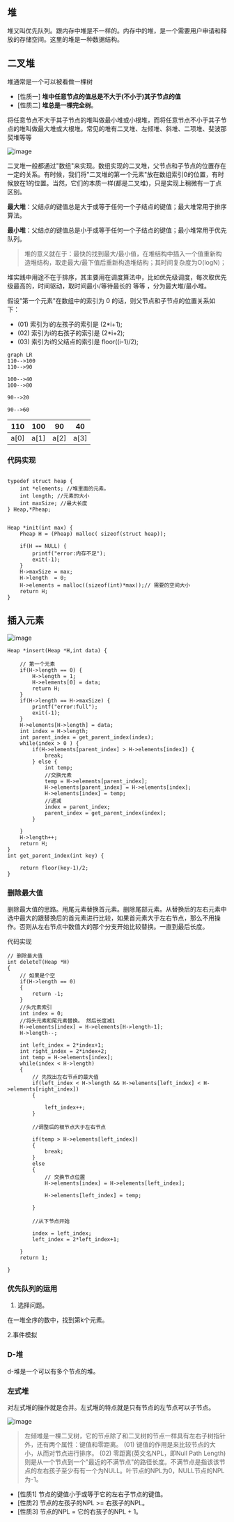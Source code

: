 ## 堆

堆又叫优先队列。跟内存中堆是不一样的。内存中的堆，是一个需要用户申请和释放的存储空间。这里的堆是一种数据结构。

## 二叉堆

堆通常是一个可以被看做一棵树

- [性质一] **堆中任意节点的值总是不大于(不小于)其子节点的值**
- [性质二] **堆总是一棵完全树**。

将任意节点不大于其子节点的堆叫做最小堆或小根堆，而将任意节点不小于其子节点的堆叫做最大堆或大根堆。常见的堆有二叉堆、左倾堆、斜堆、二项堆、斐波那契堆等等


![image](http://images.cnitblog.com/i/497634/201403/182339209436216.jpg)


二叉堆一般都通过"数组"来实现。数组实现的二叉堆，父节点和子节点的位置存在一定的关系。有时候，我们将"二叉堆的第一个元素"放在数组索引0的位置，有时候放在1的位置。当然，它们的本质一样(都是二叉堆)，只是实现上稍微有一丁点区别。

**最大堆**：父结点的键值总是大于或等于任何一个子结点的键值；最大堆常用于排序算法。

**最小堆**：父结点的键值总是小于或等于任何一个子结点的键值；最小堆常用于优先队列。

> 堆的意义就在于：最快的找到最大/最小值，在堆结构中插入一个值重新构造堆结构，取走最大/最下值后重新构造堆结构；其时间复杂度为O(logN)；

堆实践中用途不在于排序，其主要用在调度算法中，比如优先级调度，每次取优先级最高的，时间驱动，取时间最小/等待最长的 等等 ，分为最大堆/最小堆。

假设"第一个元素"在数组中的索引为 0 的话，则父节点和子节点的位置关系如下：

- (01) 索引为i的左孩子的索引是 (2*i+1);
- (02) 索引为i的右孩子的索引是 (2*i+2);
- (03) 索引为i的父结点的索引是 floor((i-1)/2);

```
graph LR
110-->100
110-->90

100-->40
100-->80

90-->20

90-->60
```
110 | 100 | 90 | 40
---|---|---|---
a[0] | a[1]| a[2] | a[3]

### 代码实现

```

typedef struct heap {
    int *elements; //堆里面的元素。
    int length; //元素的大小
    int maxSize; //最大长度
} Heap,*Pheap;


Heap *init(int max) {
    Pheap H = (Pheap) malloc( sizeof(struct heap));

    if(H == NULL) {
        printf("error:内存不足");
        exit(-1);
    }
    H->maxSize = max;
    H->length  = 0;
    H->elements = malloc((sizeof(int)*max));// 需要的空间大小
    return H;
}
```

## 插入元素

![image](http://images.cnitblog.com/i/497634/201403/182345301461858.jpg)

```
Heap *insert(Heap *H,int data) {

    // 第一个元素
    if(H->length == 0) {
        H->length = 1;
        H->elements[0] = data;
        return H;
    }
    if(H->length == H->maxSize) {
        printf("error:full");
        exit(-1);
    }
    H->elements[H->length] = data;
    int index = H->length;
    int parent_index = get_parent_index(index);
    while(index > 0 ) {
        if(H->elements[parent_index] > H->elements[index]) {
            break;
        } else {
            int temp;
            //交换元素
            temp = H->elements[parent_index];
            H->elements[parent_index] = H->elements[index];
            H->elements[index] = temp;
            //递减
            index = parent_index;
            parent_index = get_parent_index(index);
        }

    }
    H->length++;
    return H;
}
int get_parent_index(int key) {

    return floor(key-1)/2;
}
```

### 删除最大值

删除最大值的思路。用尾元素替换首元素。删除尾部元素。从替换后的左右元素中选中最大的跟替换后的首元素进行比较，如果首元素大于左右节点，那么不用操作。否则从左右节点中数值大的那个分支开始比较替换。一直到最后长度。

代码实现

```
// 删除最大值
int deleteT(Heap *H)
{
    // 如果是个空 
    if(H->length == 0)
    {
        return -1;
    }
    //头元素索引
    int index = 0;
    //将头元素和尾元素替换。 然后长度减1 
    H->elements[index] = H->elements[H->length-1];
    H->length--;

    int left_index = 2*index+1;
    int right_index = 2*index+2;
    int temp = H->elements[index];
    while(index < H->length)
    {
        // 先找出左右节点的最大值
        if(left_index < H->length && H->elements[left_index] < H->elements[right_index])
        {

            left_index++;
        }

        //调整后的根节点大于左右节点

        if(temp > H->elements[left_index])
        {
            break;
        }
        else
        {
            // 交换节点位置
            H->elements[index] = H->elements[left_index];

            H->elements[left_index] = temp;

        }

        //从下节点开始

        index = left_index;
        left_index = 2*left_index+1;

    }
    return 1;

}

```

### 优先队列的运用

1. 选择问题。

在一堆全序的数中，找到第k个元素。

2.事件模拟

### D-堆

d-堆是一个可以有多个节点的堆。


### 左式堆

对左式堆的操作就是合并。左式堆的特点就是只有节点的左节点可以子节点。

![image](http://images.cnitblog.com/i/497634/201404/011451438751063.jpg)
> 左倾堆是一棵二叉树，它的节点除了和二叉树的节点一样具有左右子树指针外，还有两个属性：键值和零距离。
(01) 键值的作用是来比较节点的大小，从而对节点进行排序。
(02) 零距离(英文名NPL，即Null Path Length)则是从一个节点到一个"最近的不满节点"的路径长度。不满节点是指该该节点的左右孩子至少有有一个为NULL。叶节点的NPL为0，NULL节点的NPL为-1。

- [性质1] 节点的键值小于或等于它的左右子节点的键值。
- [性质2] 节点的左孩子的NPL >= 右孩子的NPL。
- [性质3] 节点的NPL = 它的右孩子的NPL + 1。